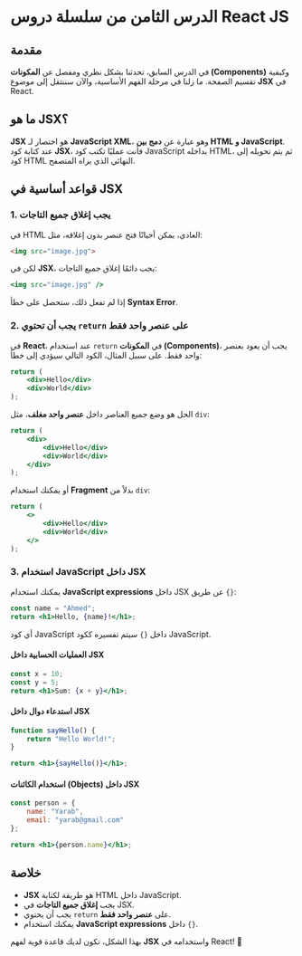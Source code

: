 # الدرس الثامن من سلسلة دروس React JS

## مقدمة
في الدرس السابق، تحدثنا بشكل نظري ومفصل عن **المكونات (Components)** وكيفية تقسيم الصفحة. ما زلنا في مرحلة الفهم الأساسية، والآن سننتقل إلى موضوع **JSX** في React.

## ما هو JSX؟
**JSX** هو اختصار لـ **JavaScript XML**، وهو عبارة عن **دمج بين HTML و JavaScript**. عند كتابة كود **JSX**، فأنت عمليًا تكتب كود JavaScript بداخله HTML، ثم يتم تحويله إلى كود HTML النهائي الذي يراه المتصفح.

## قواعد أساسية في JSX
### 1. يجب إغلاق جميع التاجات
في HTML العادي، يمكن أحيانًا فتح عنصر بدون إغلاقه، مثل:
```html
<img src="image.jpg">
```
لكن في **JSX**، يجب دائمًا إغلاق جميع التاجات:
```jsx
<img src="image.jpg" />
```
إذا لم تفعل ذلك، ستحصل على خطأ **Syntax Error**.

### 2. يجب أن تحتوي `return` على عنصر واحد فقط
في **React**، عند استخدام `return` في **المكونات (Components)**، يجب أن يعود بعنصر واحد فقط. على سبيل المثال، الكود التالي سيؤدي إلى خطأ:
```jsx
return (
    <div>Hello</div>
    <div>World</div>
);
```
الحل هو وضع جميع العناصر داخل **عنصر واحد مغلف**، مثل `div`:
```jsx
return (
    <div>
        <div>Hello</div>
        <div>World</div>
    </div>
);
```
أو يمكنك استخدام **Fragment** بدلاً من `div`:
```jsx
return (
    <>
        <div>Hello</div>
        <div>World</div>
    </>
);
```

### 3. استخدام JavaScript داخل JSX
يمكنك استخدام **JavaScript expressions** داخل JSX عن طريق `{}`:
```jsx
const name = "Ahmed";
return <h1>Hello, {name}!</h1>;
```
أي كود JavaScript داخل `{}` سيتم تفسيره ككود JavaScript.

#### العمليات الحسابية داخل JSX
```jsx
const x = 10;
const y = 5;
return <h1>Sum: {x + y}</h1>;
```

#### استدعاء دوال داخل JSX
```jsx
function sayHello() {
    return "Hello World!";
}

return <h1>{sayHello()}</h1>;
```

#### استخدام الكائنات (Objects) داخل JSX
```jsx
const person = {
    name: "Yarab",
    email: "yarab@gmail.com"
};

return <h1>{person.name}</h1>;
```

## خلاصة
- **JSX** هو طريقة لكتابة HTML داخل JavaScript.
- يجب **إغلاق جميع التاجات** في JSX.
- يجب أن يحتوي `return` على **عنصر واحد فقط**.
- يمكنك استخدام **JavaScript expressions** داخل `{}`.

بهذا الشكل، تكون لديك قاعدة قوية لفهم **JSX** واستخدامه في React! 🚀
